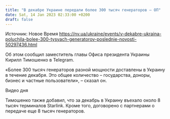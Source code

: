```yaml
---
title: "В декабре Украине передали более 300 тысяч генераторов — ОП"
date: Sat, 14 Jan 2023 02:33:00 +0200
draft: false
---
```

Источник: Новое Время https://nv.ua/ukraine/events/v-dekabre-ukraina-poluchila-bolee-300-tysyach-generatorov-poslednie-novosti-50297436.html


Об этом сообщил заместитель главы Офиса президента Украины Кирилл Тимошенко в Telegram.

«Более 300 тысяч генераторов разной мощности доставлены в Украину в течение декабря. Это общее количество – государства, доноры, бизнес и частные пользователи», – сказал он.

 Видео дня   

Тимошенко также добавил, что за декабрь в Украину въехало около 8 тысяч терминалов Starlink. Кроме того, договорено с партнерами о передаче еще 8 тысяч генераторов.
